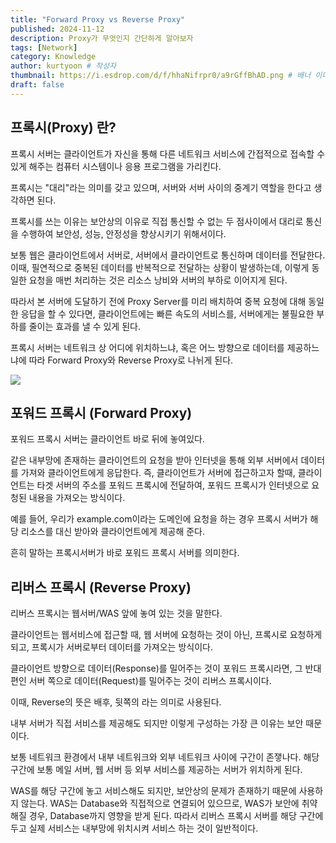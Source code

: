 ```yaml
---
title: "Forward Proxy vs Reverse Proxy"
published: 2024-11-12
description: Proxy가 무엇인지 간단하게 알아보자
tags: [Network]
category: Knowledge
author: kurtyoon # 작성자
thumbnail: https://i.esdrop.com/d/f/hhaNifrpr0/a9rGffBhAD.png # 배너 이미지
draft: false
---
```


## 프록시(Proxy) 란?

프록시 서버는 클라이언트가 자신을 통해 다른 네트워크 서비스에 간접적으로 접속할 수 있게 해주는 컴퓨터 시스템이나 응용 프로그램을 가리킨다.

프록시는 "대리"라는 의미를 갖고 있으며, 서버와 서버 사이의 중계기 역할을 한다고 생각하면 된다.

프록시를 쓰는 이유는 보안상의 이유로 직접 통신할 수 없는 두 점사이에서 대리로 통신을 수행하여 보안성, 성능, 안정성을 향상시키기 위해서이다.

보통 웹은 클라이언트에서 서버로, 서버에서 클라이언트로 통신하며 데이터를 전달한다. 이때, 필연적으로 중복된 데이터를 반복적으로 전달하는 상황이 발생하는데, 이렇게 동일한 요청을 매번 처리하는 것은 리소스 낭비와 서버의 부하로 이어지게 된다.

따라서 본 서버에 도달하기 전에 Proxy Server를 미리 배치하여 중복 요청에 대해 동일한 응답을 할 수 있다면, 클라이언트에는 빠른 속도의 서비스를, 서버에게는 불필요한 부하를 줄이는 효과를 낼 수 있게 된다.

프록시 서버는 네트워크 상 어디에 위치하느냐, 혹은 어느 방향으로 데이터를 제공하느냐에 따라 Forward Proxy와 Reverse Proxy로 나뉘게 된다.

![](https://i.esdrop.com/d/f/hhaNifrpr0/XMAYSeG5mo.png)

## 포워드 프록시 (Forward Proxy)

포워드 프록시 서버는 클라이언트 바로 뒤에 놓여있다.

같은 내부망에 존재하는 클라이언트의 요청을 받아 인터넷을 통해 외부 서버에서 데이터를 가져와 클라이언트에게 응답한다. 즉, 클라이언트가 서버에 접근하고자 할때, 클라이언트는 타겟 서버의 주소를 포워드 프록시에 전달하여, 포워드 프록시가 인터넷으로 요청된 내용을 가져오는 방식이다.

예를 들어, 우리가 example.com이라는 도메인에 요청을 하는 경우 프록시 서버가 해당 리소스를 대신 받아와 클라이언트에게 제공해 준다.

흔히 말하는 프록시서버가 바로 포워드 프록시 서버를 의미한다.

## 리버스 프록시 (Reverse Proxy)

리버스 프록시는 웹서버/WAS 앞에 놓여 있는 것을 말한다.

클라이언트는 웹서비스에 접근할 때, 웹 서버에 요청하는 것이 아닌, 프록시로 요청하게 되고, 프록시가 서버로부터 데이터를 가져오는 방식이다.

클라이언트 방향으로 데이터(Response)를 밀어주는 것이 포워드 프록시라면, 그 반대편인 서버 쪽으로 데이터(Request)를 밀어주는 것이 리버스 프록시이다.

이때, Reverse의 뜻은 배후, 뒷쪽의 라는 의미로 사용된다.

내부 서버가 직접 서비스를 제공해도 되지만 이렇게 구성하는 가장 큰 이유는 보안 때문이다.

보통 네트워크 환경에서 내부 네트워크와 외부 네트워크 사이에 구간이 존쟇나다. 해당 구간에 보통 메일 서버, 웹 서버 등 외부 서비스를 제공하는 서버가 위치하게 된다.

WAS를 해당 구간에 놓고 서비스해도 되지만, 보안상의 문제가 존재하기 때문에 사용하지 않는다. WAS는 Database와 직접적으로 연결되어 있으므로, WAS가 보안에 취약해질 경우, Database까지 영향을 받게 된다. 따라서 리버스 프록시 서버를 해당 구간에 두고 실제 서비스는 내부망에 위치시켜 서비스 하는 것이 일반적이다.
